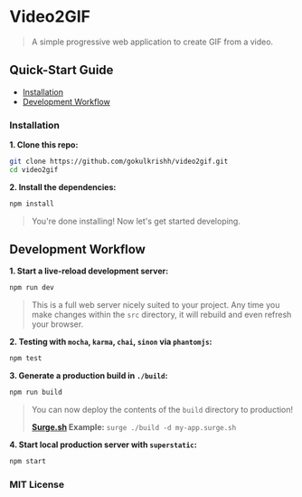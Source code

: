 # Video2GIF

> A simple progressive web application to create GIF from a video.

## Quick-Start Guide

- [Installation](#installation)
- [Development Workflow](#development-workflow)

### Installation

**1. Clone this repo:**

```sh
git clone https://github.com/gokulkrishh/video2gif.git
cd video2gif
```

**2. Install the dependencies:**

```sh
npm install
```

> You're done installing! Now let's get started developing.

## Development Workflow

**1. Start a live-reload development server:**

```sh
npm run dev
```

> This is a full web server nicely suited to your project. Any time you make changes within the `src` directory, it will rebuild and even refresh your browser.

**2. Testing with `mocha`, `karma`, `chai`, `sinon` via `phantomjs`:**

```sh
npm test
```

**3. Generate a production build in `./build`:**

```sh
npm run build
```

> You can now deploy the contents of the `build` directory to production!
>
> **[Surge.sh](https://surge.sh) Example:** `surge ./build -d my-app.surge.sh`


**4. Start local production server with `superstatic`:**

```sh
npm start
```

### MIT License